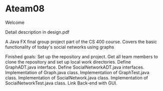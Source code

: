 # Ateam08
Welcome

Detail description in design.pdf

A Java FX final group project part of the CS 400 course. Covers the basic functionality of today's social networks using graphs

Finished goals:
Set up the repository and project.
Get all team members to clone the repository and set up local work directories.
Define GraphADT.java interface.
Define SocialNetworkADT.java interfaces.
Implementation of Graph.java class.
Implementation of GraphTest.java class.
Implementation of SocialNetwork.java class.
Implementation of SocialNetworkTest.java class.
Link Back-end with GUI.
